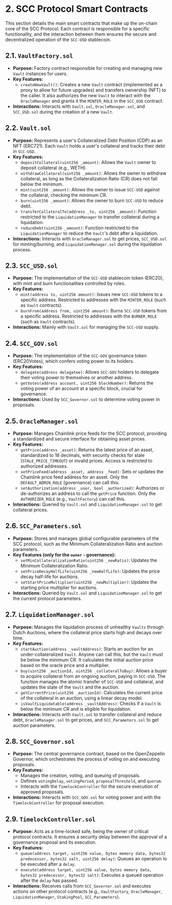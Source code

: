 # 2. SCC Protocol Smart Contracts

This section details the main smart contracts that make up the on-chain core of the SCC Protocol. Each contract is responsible for a specific functionality, and the interaction between them ensures the secure and decentralized operation of the `SCC-USD` stablecoin.

## 2.1. `VaultFactory.sol`

*   **Purpose:** Factory contract responsible for creating and managing new `Vault` instances for users.
*   **Key Features:**
    *   `createNewVault()`: Creates a new `Vault` contract (implemented as a proxy to allow for future upgrades) and transfers ownership (NFT) to the caller. It also authorizes the new `Vault` to interact with the `OracleManager` and grants it the `MINTER_ROLE` in the `SCC_USD` contract.
*   **Interactions:** Interacts with `Vault.sol`, `OracleManager.sol`, and `SCC_USD.sol` during the creation of a new `Vault`.

## 2.2. `Vault.sol`

*   **Purpose:** Represents a user's Collateralized Debt Position (CDP) as an NFT (ERC721). Each `Vault` holds a user's collateral and tracks their debt in `SCC-USD`.
*   **Key Features:**
    *   `depositCollateral(uint256 _amount)`: Allows the `Vault` owner to deposit collateral (e.g., WETH).
    *   `withdrawCollateral(uint256 _amount)`: Allows the owner to withdraw collateral, as long as the Collateralization Ratio (CR) does not fall below the minimum.
    *   `mint(uint256 _amount)`: Allows the owner to issue `SCC-USD` against the collateral, checking the minimum CR.
    *   `burn(uint256 _amount)`: Allows the owner to burn `SCC-USD` to reduce debt.
    *   `transferCollateralTo(address _to, uint256 _amount)`: Function restricted to the `LiquidationManager` to transfer collateral during a liquidation.
    *   `reduceDebt(uint256 _amount)`: Function restricted to the `LiquidationManager` to reduce the `Vault`'s debt after a liquidation.
*   **Interactions:** Interacts with `OracleManager.sol` to get prices, `SCC_USD.sol` for minting/burning, and `LiquidationManager.sol` during the liquidation process.

## 2.3. `SCC_USD.sol`

*   **Purpose:** The implementation of the `SCC-USD` stablecoin token (ERC20), with mint and burn functionalities controlled by roles.
*   **Key Features:**
    *   `mint(address to, uint256 amount)`: Issues new `SCC-USD` tokens to a specific address. Restricted to addresses with the `MINTER_ROLE` (such as `Vault` contracts).
    *   `burnFrom(address from, uint256 amount)`: Burns `SCC-USD` tokens from a specific address. Restricted to addresses with the `BURNER_ROLE` (such as `Vault` contracts).
*   **Interactions:** Mainly with `Vault.sol` for managing the `SCC-USD` supply.

## 2.4. `SCC_GOV.sol`

*   **Purpose:** The implementation of the `SCC-GOV` governance token (ERC20Votes), which confers voting power to its holders.
*   **Key Features:**
    *   `delegate(address delegatee)`: Allows `SCC-GOV` holders to delegate their voting power to themselves or another address.
    *   `getVotes(address account, uint256 blockNumber)`: Returns the voting power of an account at a specific block, crucial for governance.
*   **Interactions:** Used by `SCC_Governor.sol` to determine voting power in proposals.

## 2.5. `OracleManager.sol`

*   **Purpose:** Manages Chainlink price feeds for the SCC protocol, providing a standardized and secure interface for obtaining asset prices.
*   **Key Features:**
    *   `getPrice(address _asset)`: Returns the latest price of an asset, standardized to 18 decimals, with security checks for stale (`STALE_PRICE_TIMEOUT`) or invalid prices. Access is restricted to authorized addresses.
    *   `setPriceFeed(address _asset, address _feed)`: Sets or updates the Chainlink price feed address for an asset. Only the `DEFAULT_ADMIN_ROLE` (governance) can call this.
    *   `setAuthorization(address _user, bool _authorized)`: Authorizes or de-authorizes an address to call the `getPrice` function. Only the `AUTHORIZER_ROLE` (e.g., `VaultFactory`) can call this.
*   **Interactions:** Queried by `Vault.sol` and `LiquidationManager.sol` to get collateral prices.

## 2.6. `SCC_Parameters.sol`

*   **Purpose:** Stores and manages global configurable parameters of the SCC protocol, such as the Minimum Collateralization Ratio and auction parameters.
*   **Key Features (only for the `owner` - governance):**
    *   `setMinCollateralizationRatio(uint256 _newRatio)`: Updates the Minimum Collateralization Ratio.
    *   `setPriceDecayHalfLife(uint256 _newHalfLife)`: Updates the price decay half-life for auctions.
    *   `setStartPriceMultiplier(uint256 _newMultiplier)`: Updates the starting price multiplier for auctions.
*   **Interactions:** Queried by `Vault.sol` and `LiquidationManager.sol` to get the current protocol parameters.

## 2.7. `LiquidationManager.sol`

*   **Purpose:** Manages the liquidation process of unhealthy `Vaults` through Dutch Auctions, where the collateral price starts high and decays over time.
*   **Key Features:**
    *   `startAuction(address _vaultAddress)`: Starts an auction for an under-collateralized `Vault`. Anyone can call this, but the `Vault` must be below the minimum CR. It calculates the initial auction price based on the oracle price and a multiplier.
    *   `buy(uint256 _auctionId, uint256 _collateralToBuy)`: Allows a buyer to acquire collateral from an ongoing auction, paying in `SCC-USD`. The function manages the atomic transfer of `SCC-USD` and collateral, and updates the state of the `Vault` and the auction.
    *   `getCurrentPrice(uint256 _auctionId)`: Calculates the current price of the collateral in an auction, using a linear decay model.
    *   `isVaultLiquidatable(address _vaultAddress)`: Checks if a `Vault` is below the minimum CR and is eligible for liquidation.
*   **Interactions:** Interacts with `Vault.sol` to transfer collateral and reduce debt, `OracleManager.sol` to get prices, and `SCC_Parameters.sol` to get auction parameters.

## 2.8. `SCC_Governor.sol`

*   **Purpose:** The central governance contract, based on the OpenZeppelin Governor, which orchestrates the process of voting on and executing proposals.
*   **Key Features:**
    *   Manages the creation, voting, and queuing of proposals.
    *   Defines `votingDelay`, `votingPeriod`, `proposalThreshold`, and `quorum`.
    *   Interacts with the `TimelockController` for the secure execution of approved proposals.
*   **Interactions:** Interacts with `SCC_GOV.sol` for voting power and with the `TimelockController` for proposal execution.

## 2.9. `TimelockController.sol`

*   **Purpose:** Acts as a time-locked safe, being the owner of critical protocol contracts. It ensures a security delay between the approval of a governance proposal and its execution.
*   **Key Features:**
    *   `queue(address target, uint256 value, bytes memory data, bytes32 predecessor, bytes32 salt, uint256 delay)`: Queues an operation to be executed after a `delay`.
    *   `execute(address target, uint256 value, bytes memory data, bytes32 predecessor, bytes32 salt)`: Executes a queued operation after the `delay` has passed.
*   **Interactions:** Receives calls from `SCC_Governor.sol` and executes actions on other protocol contracts (e.g., `VaultFactory`, `OracleManager`, `LiquidationManager`, `StakingPool`, `SCC_Parameters`).
